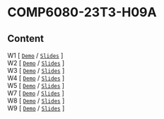 # COMP6080-23T3-H09A
Content
-
W1 [ [`Demo`](wk1) / [`Slides`](https://offthegrid-mike.github.io/COMP6080-23T3-H09A/Slides/w1.html) ]<br>
W2 [ [`Demo`](wk2) / [`Slides`](https://offthegrid-mike.github.io/COMP6080-23T3-H09A/Slides/w2.html) ]<br>
W3 [ [`Demo`](wk3) / [`Slides`](https://offthegrid-mike.github.io/COMP6080-23T3-H09A/Slides/w3.html) ]<br>
W4 [ [`Demo`](wk4) / [`Slides`](https://offthegrid-mike.github.io/COMP6080-23T3-H09A/Slides/w4.html) ]<br>
W5 [ [`Demo`](wk5) / [`Slides`](https://offthegrid-mike.github.io/COMP6080-23T3-H09A/Slides/w5.html) ]<br>
W7 [ [`Demo`](wk7) / [`Slides`](https://offthegrid-mike.github.io/COMP6080-23T3-H09A/Slides/w7.html) ]<br>
W8 [ [`Demo`](wk8) / [`Slides`](https://offthegrid-mike.github.io/COMP6080-23T3-H09A/Slides/w8.html) ]<br>
W9 [ [`Demo`](wk9) / [`Slides`](https://offthegrid-mike.github.io/COMP6080-23T3-H09A/Slides/w9.html) ]
